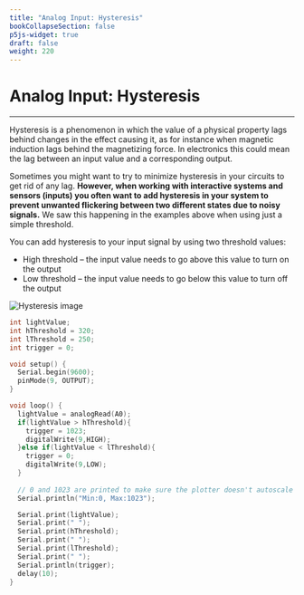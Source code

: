```yaml
---
title: "Analog Input: Hysteresis"
bookCollapseSection: false
p5js-widget: true
draft: false
weight: 220
---
```


# Analog Input: Hysteresis

---

Hysteresis is a phenomenon in which the value of a physical property lags behind changes in the effect causing it, as for instance when magnetic induction lags behind the magnetizing force. In electronics this could mean the lag between an input value and a corresponding output.

Sometimes you might want to try to minimize hysteresis in your circuits to get rid of any lag. **However, when working with interactive systems and sensors (inputs) you often want to add hysteresis in your system to prevent unwanted flickering between two different states due to noisy signals.** We saw this happening in the examples above when using just a simple threshold.

You can add hysteresis to your input signal by using two threshold values:

- High threshold – the input value needs to go above this value to turn on the output
- Low threshold – the input value needs to go below this value to turn off the output

![Hysteresis image](https://newmedia.dog/wp-content/uploads/2021/11/Screenshot-2021-11-09-at-16.56.42.png)

```c
int lightValue;
int hThreshold = 320;
int lThreshold = 250;
int trigger = 0;

void setup() {
  Serial.begin(9600);
  pinMode(9, OUTPUT);
}

void loop() {
  lightValue = analogRead(A0);
  if(lightValue > hThreshold){
    trigger = 1023;
    digitalWrite(9,HIGH);
  }else if(lightValue < lThreshold){
    trigger = 0;
    digitalWrite(9,LOW);
  }
  
  // 0 and 1023 are printed to make sure the plotter doesn't autoscale
  Serial.println("Min:0, Max:1023");

  Serial.print(lightValue);
  Serial.print(" ");
  Serial.print(hThreshold);
  Serial.print(" ");
  Serial.print(lThreshold);
  Serial.print(" ");
  Serial.println(trigger);
  delay(10);
}
```